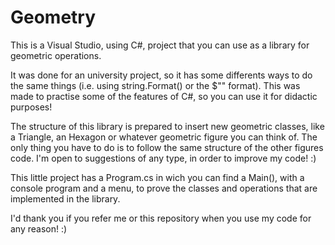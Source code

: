 # Geometry
This is a Visual Studio, using C#, project that you can use as a library for geometric operations. 

It was done for an university project, so it has some differents ways to do the same things (i.e. using string.Format() or the $"" format). This was made to practise some of the features of C#, so you can use it for didactic purposes!

The structure of this library is prepared to insert new geometric classes, like a Triangle, an Hexagon or whatever geometric figure you can think of. The only thing you have to do is to follow the same structure of the other figures code. I'm open to suggestions of any type, in order to improve my code! :)

This little project has a Program.cs in wich you can find a Main(), with a console program and a menu, to prove the classes and operations that are implemented in the library.

I'd thank you if you refer me or this repository when you use my code for any reason! :)
